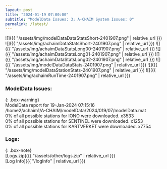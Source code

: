 ```yaml
---
layout: post
title: "2024-01-19 07:00:00"
subtitle: "ModelData Issues: 3; A-CHAIM System Issues: 0"
permalink: /latest/
---
```


![]({{ "/assets/img/modelDataDataStatsShort-2401907.png" | relative_url }})
![]({{ "/assets/img/achaimDataStatsShort-2401907.png" | relative_url }})
![]({{ "/assets/img/achaimDataStatsLong00-2401907.png" | relative_url }})
![]({{ "/assets/img/achaimDataStatsLong01-2401907.png" | relative_url }})
![]({{ "/assets/img/achaimDataStatsLong02-2401907.png" | relative_url }})
![]({{ "/assets/img/modelDataDataStats-2401907.png" | relative_url }})
![]({{ "/assets/img/modelDataStationStats-2401907.png" | relative_url }})
![]({{ "/assets/img/achaimRunTime-2401907.png" | relative_url }})


### ModelData Issues:  
  
{: .box-warning}  
 ModelData report for 19-Jan-2024 07:15:16   
 /home2/achaim1/A-CHAIM/modelData/2024/019/07/modelData.mat   
 0% of all possible stations for IONO were downloaded. x3533   
 0% of all possible stations for SENTINEL were downloaded. x1253   
 0% of all possible stations for KARTVERKET were downloaded. x7754   
  


### Logs:  
  
{: .box-note}  
[Logs.zip]({{ "/assets/other/logs.zip" | relative_url }})  
[Log Info]({{ "/logInfo" | relative_url }})  
